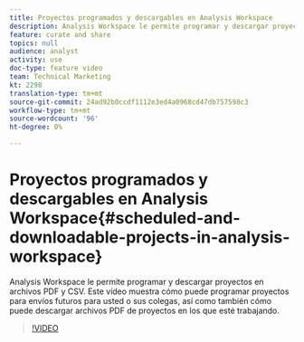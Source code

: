 ```yaml
---
title: Proyectos programados y descargables en Analysis Workspace
description: Analysis Workspace le permite programar y descargar proyectos en archivos PDF y CSV. Este vídeo muestra cómo puede programar proyectos para envíos futuros para usted o sus colegas, así como también cómo puede descargar archivos PDF de proyectos en los que esté trabajando.
feature: curate and share
topics: null
audience: analyst
activity: use
doc-type: feature video
team: Technical Marketing
kt: 2298
translation-type: tm+mt
source-git-commit: 24ad92b0ccdf1112e3ed4a0968cd47db757598c3
workflow-type: tm+mt
source-wordcount: '96'
ht-degree: 0%

---
```



# Proyectos programados y descargables en Analysis Workspace{#scheduled-and-downloadable-projects-in-analysis-workspace}

Analysis Workspace le permite programar y descargar proyectos en archivos PDF y CSV. Este vídeo muestra cómo puede programar proyectos para envíos futuros para usted o sus colegas, así como también cómo puede descargar archivos PDF de proyectos en los que esté trabajando.

>[!VIDEO](https://video.tv.adobe.com/v/24709/?quality=12)
